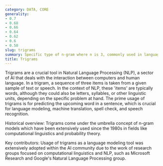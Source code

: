 ```yaml
---
category: DATA, CORE
generality:
- 0.7
- 0.68
- 0.66
- 0.64
- 0.62
- 0.6
- 0.58
slug: trigrams
summary: Specific type of n-gram where n is 3, commonly used in language modeling and predicting the next item in NLP.
title: Trigrams
---
```


Trigrams are a crucial tool in Natural Language Processing (NLP), a sector of AI that deals with the interaction between computers and human language. In a trigram, a sequence of three items is taken from a given sample of text or speech. In the context of NLP, these 'items' are typically words, although they could also be letters, syllables, or other linguistic units, depending on the specific problem at hand. The prime usage of trigrams is for predicting the upcoming word in a sentence, which is crucial for language modeling, machine translation, spell check, and speech recognition.

Historical overview: Trigrams come under the umbrella concept of n-gram models which have been extensively used since the 1980s in fields like computational linguistics and probability theory.

Key contributors: Usage of trigrams as a language modeling tool was extensively adopted within the AI community due to the work of research groups focused on computational linguistics and NLP, such as Microsoft Research and Google's Natural Language Processing group.